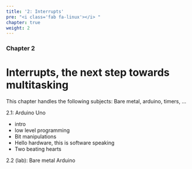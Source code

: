 ```yaml
---
title: '2: Interrupts'
pre: "<i class='fab fa-linux'></i> "
chapter: true
weight: 2
---
```


### Chapter 2

# Interrupts, the next step towards multitasking

This chapter handles the following subjects: Bare metal, arduino, timers, ...


2.1: Arduino Uno
  * intro
  * low level programming
  * Bit manipulations
  * Hello hardware, this is software speaking
  * Two beating hearts

2.2 (lab): Bare metal Arduino